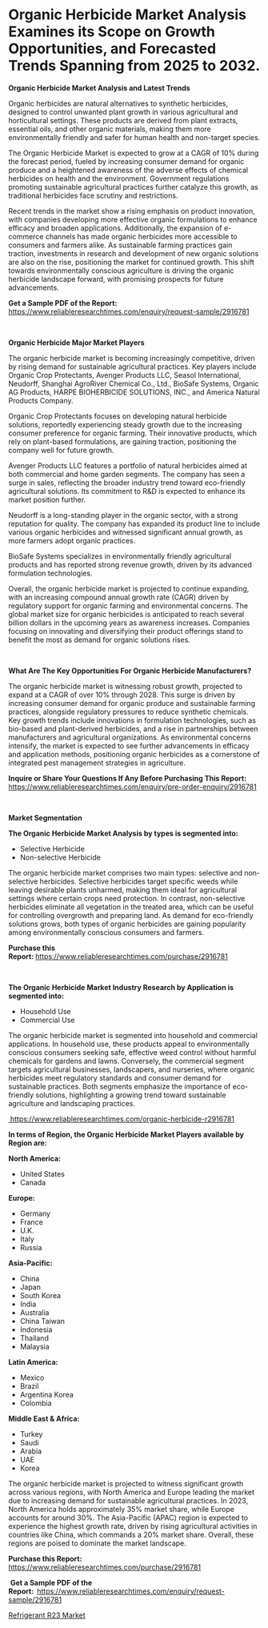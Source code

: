 <p><h1>Organic Herbicide Market Analysis Examines its Scope on Growth Opportunities, and Forecasted Trends Spanning from 2025 to 2032.</h1></p><p><strong>Organic Herbicide Market Analysis and Latest Trends</strong></p>
<p><p>Organic herbicides are natural alternatives to synthetic herbicides, designed to control unwanted plant growth in various agricultural and horticultural settings. These products are derived from plant extracts, essential oils, and other organic materials, making them more environmentally friendly and safer for human health and non-target species.</p><p>The Organic Herbicide Market is expected to grow at a CAGR of 10% during the forecast period, fueled by increasing consumer demand for organic produce and a heightened awareness of the adverse effects of chemical herbicides on health and the environment. Government regulations promoting sustainable agricultural practices further catalyze this growth, as traditional herbicides face scrutiny and restrictions.</p><p>Recent trends in the market show a rising emphasis on product innovation, with companies developing more effective organic formulations to enhance efficacy and broaden applications. Additionally, the expansion of e-commerce channels has made organic herbicides more accessible to consumers and farmers alike. As sustainable farming practices gain traction, investments in research and development of new organic solutions are also on the rise, positioning the market for continued growth. This shift towards environmentally conscious agriculture is driving the organic herbicide landscape forward, with promising prospects for future advancements.</p></p>
<p><strong>Get a Sample PDF of the Report:&nbsp;</strong> <a href="https://www.reliableresearchtimes.com/enquiry/request-sample/2916781?utm_campaign=2609&utm_medium=2&utm_source=Github&utm_content=ia&utm_term=12032025&utm_id=organic-herbicide">https://www.reliableresearchtimes.com/enquiry/request-sample/2916781</a></p>
<p>&nbsp;</p>
<p><strong>Organic Herbicide Major Market Players</strong></p>
<p><p>The organic herbicide market is becoming increasingly competitive, driven by rising demand for sustainable agricultural practices. Key players include Organic Crop Protectants, Avenger Products LLC, Seasol International, Neudorff, Shanghai AgroRiver Chemical Co., Ltd., BioSafe Systems, Organic AG Products, HARPE BIOHERBICIDE SOLUTIONS, INC., and America Natural Products Company. </p><p>Organic Crop Protectants focuses on developing natural herbicide solutions, reportedly experiencing steady growth due to the increasing consumer preference for organic farming. Their innovative products, which rely on plant-based formulations, are gaining traction, positioning the company well for future growth.</p><p>Avenger Products LLC features a portfolio of natural herbicides aimed at both commercial and home garden segments. The company has seen a surge in sales, reflecting the broader industry trend toward eco-friendly agricultural solutions. Its commitment to R&D is expected to enhance its market position further.</p><p>Neudorff is a long-standing player in the organic sector, with a strong reputation for quality. The company has expanded its product line to include various organic herbicides and witnessed significant annual growth, as more farmers adopt organic practices. </p><p>BioSafe Systems specializes in environmentally friendly agricultural products and has reported strong revenue growth, driven by its advanced formulation technologies. </p><p>Overall, the organic herbicide market is projected to continue expanding, with an increasing compound annual growth rate (CAGR) driven by regulatory support for organic farming and environmental concerns. The global market size for organic herbicides is anticipated to reach several billion dollars in the upcoming years as awareness increases. Companies focusing on innovating and diversifying their product offerings stand to benefit the most as demand for organic solutions rises.</p></p>
<p>&nbsp;</p>
<p><strong>What Are The Key Opportunities For Organic Herbicide Manufacturers?</strong></p>
<p><p>The organic herbicide market is witnessing robust growth, projected to expand at a CAGR of over 10% through 2028. This surge is driven by increasing consumer demand for organic produce and sustainable farming practices, alongside regulatory pressures to reduce synthetic chemicals. Key growth trends include innovations in formulation technologies, such as bio-based and plant-derived herbicides, and a rise in partnerships between manufacturers and agricultural organizations. As environmental concerns intensify, the market is expected to see further advancements in efficacy and application methods, positioning organic herbicides as a cornerstone of integrated pest management strategies in agriculture.</p></p>
<p><strong>Inquire or Share Your Questions If Any Before Purchasing This Report:</strong> <a href="https://www.reliableresearchtimes.com/enquiry/pre-order-enquiry/2916781?utm_campaign=2609&utm_medium=2&utm_source=Github&utm_content=ia&utm_term=12032025&utm_id=organic-herbicide">https://www.reliableresearchtimes.com/enquiry/pre-order-enquiry/2916781</a></p>
<p>&nbsp;</p>
<p><strong>Market Segmentation</strong></p>
<p><strong>The Organic Herbicide Market Analysis by types is segmented into:</strong></p>
<p><ul><li>Selective Herbicide</li><li>Non-selective Herbicide</li></ul></p>
<p><p>The organic herbicide market comprises two main types: selective and non-selective herbicides. Selective herbicides target specific weeds while leaving desirable plants unharmed, making them ideal for agricultural settings where certain crops need protection. In contrast, non-selective herbicides eliminate all vegetation in the treated area, which can be useful for controlling overgrowth and preparing land. As demand for eco-friendly solutions grows, both types of organic herbicides are gaining popularity among environmentally conscious consumers and farmers.</p></p>
<p><strong>Purchase this Report:&nbsp;</strong><a href="https://www.reliableresearchtimes.com/purchase/2916781?utm_campaign=2609&utm_medium=2&utm_source=Github&utm_content=ia&utm_term=12032025&utm_id=organic-herbicide">https://www.reliableresearchtimes.com/purchase/2916781</a></p>
<p>&nbsp;</p>
<p><strong>The Organic Herbicide Market Industry Research by Application is segmented into:</strong></p>
<p><ul><li>Household Use</li><li>Commercial Use</li></ul></p>
<p><p>The organic herbicide market is segmented into household and commercial applications. In household use, these products appeal to environmentally conscious consumers seeking safe, effective weed control without harmful chemicals for gardens and lawns. Conversely, the commercial segment targets agricultural businesses, landscapers, and nurseries, where organic herbicides meet regulatory standards and consumer demand for sustainable practices. Both segments emphasize the importance of eco-friendly solutions, highlighting a growing trend toward sustainable agriculture and landscaping practices.</p></p>
<p><a href="https://www.reliableresearchtimes.com/organic-herbicide-r2916781?utm_campaign=2609&utm_medium=2&utm_source=Github&utm_content=ia&utm_term=12032025&utm_id=organic-herbicide">&nbsp;https://www.reliableresearchtimes.com/organic-herbicide-r2916781</a></p>
<p><strong>In terms of Region, the Organic Herbicide Market Players available by Region are:</strong></p>
<p>
    <p> <strong> North America: </strong>
        <ul>
            <li>United States</li>
            <li>Canada</li>
        </ul>
        </p> 
    <p> <strong> Europe: </strong>
        <ul>
            <li>Germany</li>
            <li>France</li>
            <li>U.K.</li>
            <li>Italy</li>
            <li>Russia</li>
        </ul>
        </p> 
    <p> <strong> Asia-Pacific: </strong>
        <ul>
            <li>China</li>
            <li>Japan</li>
            <li>South Korea</li>
            <li>India</li>
            <li>Australia</li>
            <li>China Taiwan</li>
            <li>Indonesia</li>
            <li>Thailand</li>
            <li>Malaysia</li>
        </ul>
        </p> 
    <p> <strong> Latin America: </strong>
        <ul>
            <li>Mexico</li>
            <li>Brazil</li>
            <li>Argentina Korea</li>
            <li>Colombia</li>
        </ul>
        </p> 
    <p> <strong> Middle East & Africa: </strong>
        <ul>
            <li>Turkey</li>
            <li>Saudi</li>
            <li>Arabia</li>
            <li>UAE</li>
            <li>Korea</li>
        </ul>
    </p>
    </p>
<p><p>The organic herbicide market is projected to witness significant growth across various regions, with North America and Europe leading the market due to increasing demand for sustainable agricultural practices. In 2023, North America holds approximately 35% market share, while Europe accounts for around 30%. The Asia-Pacific (APAC) region is expected to experience the highest growth rate, driven by rising agricultural activities in countries like China, which commands a 20% market share. Overall, these regions are poised to dominate the market landscape.</p></p>
<p><strong>Purchase this Report: </strong><a href="https://www.reliableresearchtimes.com/purchase/2916781?utm_campaign=2609&utm_medium=2&utm_source=Github&utm_content=ia&utm_term=12032025&utm_id=organic-herbicide">https://www.reliableresearchtimes.com/purchase/2916781</a></p>
<p>&nbsp;<strong>Get a Sample PDF of the Report:&nbsp;&nbsp;</strong><a href="https://www.reliableresearchtimes.com/enquiry/request-sample/2916781?utm_campaign=2609&utm_medium=2&utm_source=Github&utm_content=ia&utm_term=12032025&utm_id=organic-herbicide">https://www.reliableresearchtimes.com/enquiry/request-sample/2916781</a></p>
<p><strong></strong></p>
<p><p><a href="https://github.com/lisaeichler20775/Market-Research-Report-List-1/blob/main/refrigerant-r23-market.md?utm_campaign=2609&utm_medium=2&utm_source=Github&utm_content=ia&utm_term=12032025&utm_id=organic-herbicide">Refrigerant R23 Market</a></p></p>